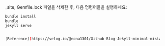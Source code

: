 _site, Gemfile.lock 파일을 삭제한 후, 다음 명령어들을 실행하세요:

```bash
bundle install
bundle
jekyll serve


[Reference](https://velog.io/@eona1301/Github-Blog-Jekyll-minimal-mistakes-시작하기)